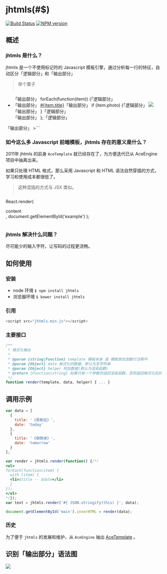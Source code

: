 # jhtmls(#$)

[![Build Status](https://img.shields.io/travis/zswang/jhtmls/master.svg)](https://travis-ci.org/zswang/jhtmls)
[![NPM version](https://img.shields.io/npm/v/jhtmls.svg)](http://badge.fury.io/js/jhtmls)

## 概述

### jhtmls 是什么？

jhtmls 是一个不使用标记符的 Javascript 模板引擎，通过分析每一行的特征，自动区分「逻辑部分」和「输出部分」

> 举个栗子
>```html
<ul> 「输出部分」
	forEach(function(item)) {「逻辑部分」
		<li>「输出部分」
			<a href="#{item.url}" title="#{item.desc}">#{item.title}</a>「输出部分」
			if (item.photo) {「逻辑部分」
				<img src="#{item.photo}">「输出部分」
		  }「逻辑部分」
		</li>「输出部分」
	};「逻辑部分」
</ul>「输出部分」
>```

### 如今这么多 Javascript 前端模板，jhtmls 存在的意义是什么？

2011年 jhtmls 的前身 `AceTemplate` 就已经存在了，为方便迭代已从 AceEngine 项目中抽离出来。

如果只处理 HTML 格式，那么采用 Javascript 和 HTML 语法自然穿插的方式，学习和使用成本都很低了。

> 这种混插的方式与 JSX 类似。
>```
React.render(
    <div>
        <div>
            <div>content</div>
        </div>
    </div>,
    document.getElementById('example')
);
>```

### jhtmls 解决什么问题？

尽可能少的输入字符，让写码的过程更流畅。

## 如何使用

### 安装

+ node 环境 `$ npm install jhtmls`
+ 浏览器环境 `$ bower install jhtmls`

### 引用

```javascript
<script src="jhtmls.min.js"></script>
```

### 主要接口

```javascript
/**
 * 格式化输出
 *
 * @param {string|Function} template 模板本身 或 模板放在函数行注释中
 * @param {Object} data 格式化的数据，默认为空字符串
 * @param {Object} helper 附加数据(默认为渲染函数)
 * @return {Function|string} 如果只有一个参数则返回渲染函数，否则返回格式化后的字符串
 */
function render(template, data, helper) { ... }
```

## 调用示例

```javascript
var data = [
  {
    title: '《哥斯拉》',
    date: 'today'
  },
  {
    title: '《钢铁侠》',
    date: 'tomorrow'
  }
];

var render = jhtmls.render(function() {/*!
<ul>
forEach(function(item) {
  with (item) {
  <li>$title -- $date</li>
  }
});
</ul>
*/});
var text = jhtmls.render('#{ JSON.stringify(this) }', data);

document.getElementById('main').innerHTML = render(data);
```

### 历史

为了便于 `jhtmls` 的发展和维护，从 `AceEngine` 抽出 [AceTemplate](https://code.google.com/p/ace-engine/wiki/AceTemplate) 。


## 识别「输出部分」语法图

![][1]


  [1]: http://divio.qiniudn.com/Fs9ikLJ0ncDZoKHPYPUR3kCK9i06